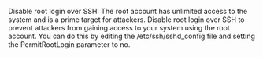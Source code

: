 Disable root login over SSH: The root account has unlimited access to the system and is a prime target for attackers. Disable root login over SSH to prevent attackers from gaining access to your system using the root account. You can do this by editing the /etc/ssh/sshd_config file and setting the PermitRootLogin parameter to no.